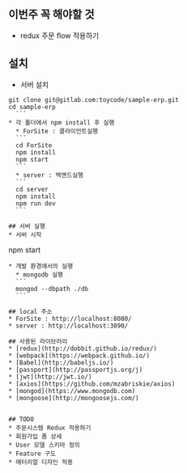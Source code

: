 ## 이번주 꼭 해야할 것
  * redux 주문 flow 적용하기


## 설치
  * 서버 설치
  ```
  git clone git@gitlab.com:toycode/sample-erp.git
  cd sample-erp
	```
  * 각 폴더에서 npm install 후 실행
    * ForSite : 클라이언트실행
  	```
  	cd ForSite
    npm install
  	npm start
    ```
    * server : 백엔드실행
    ```
  	cd server
    npm install
  	npm run dev
    ```

## 서버 실행
  * 서버 시작
  ```
  npm start
  ```
  * 개발 환경에서의 실행
    * mongodb 실행
    ```
    mongod --dbpath ./db
    ```

## local 주소
* ForSite : http://localhost:8080/
* server : http://localhost:3090/

## 사용된 라이브러리
  * [redux](http://dobbit.github.io/redux/)
  * [webpack](https://webpack.github.io/)
  * [Babel](http://babeljs.io/)
  * [passport](http://passportjs.org/j)
  * [jwt](http://jwt.io/)
  * [axios](https://github.com/mzabriskie/axios)
  * [mongod](https://www.mongodb.com)
  * [mongoose](http://mongoosejs.com/)


## TODO
  * 주문시스템 Redux 적용하기
  * 회원가입 폼 상세
  * User 모델 스키마 정의
  * Feature 구도
  * 매터리얼 디자인 적용